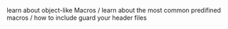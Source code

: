 learn about object-like Macros / learn about the most common predifined macros / how to include guard your header files
